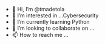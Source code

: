 - 👋 Hi, I’m @tmadetola
- 👀 I’m interested in ...Cybersecurity
- 🌱 I’m currently learning Python
- 💞️ I’m looking to collaborate on ...
- 📫 How to reach me ...

<!---
tmadetola/tmadetola is a ✨ special ✨ repository because its `README.md` (this file) appears on your GitHub profile.
You can click the Preview link to take a look at your changes.
--->
